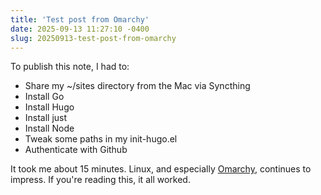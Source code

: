 ```yaml
---
title: 'Test post from Omarchy'
date: 2025-09-13 11:27:10 -0400
slug: 20250913-test-post-from-omarchy
---
```


To publish this note, I had to:

- Share my ~/sites directory from the Mac via Syncthing
- Install Go
- Install Hugo
- Install just
- Install Node
- Tweak some paths in my init-hugo.el
- Authenticate with Github

It took me about 15 minutes. Linux, and especially [Omarchy](https://omarchy.org), continues to impress. If you're reading this, it all worked.
